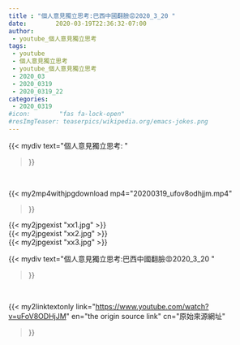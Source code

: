 ```yaml
---
title : "個人意見獨立思考:巴西中國翻臉😡2020_3_20 "
date:        2020-03-19T22:36:32-07:00
author:
 - youtube_個人意見獨立思考
tags:
 - youtube
 - 個人意見獨立思考
 - youtube_個人意見獨立思考
 - 2020_03
 - 2020_0319
 - 2020_0319_22
categories:
 - 2020_0319
#icon:        "fas fa-lock-open"
#resImgTeaser: teaserpics/wikipedia.org/emacs-jokes.png
---
```


{{< mydiv text="個人意見獨立思考: "
>}}
<br>


{{< my2mp4withjpgdownload mp4="20200319_ufov8odhjjm.mp4"
>}}

{{< my2jpgexist "xx1.jpg" >}}<br>
{{< my2jpgexist "xx2.jpg" >}}<br>
{{< my2jpgexist "xx3.jpg" >}}<br>



{{< mydiv text="個人意見獨立思考:巴西中國翻臉😡2020_3_20 "
>}}
<br>

{{< my2linktextonly link="https://www.youtube.com/watch?v=uFoV8ODHjJM"
en="the origin source link" cn="原始來源網址"
>}}


<br>

